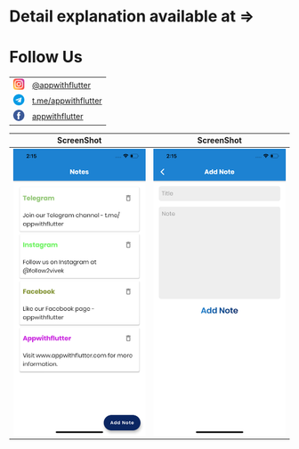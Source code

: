 # Detail explanation available at => 

# Follow Us

<table>
  <tr>
    <td><img src="/ss/icons/instagram.png" width="20" height="20" /></td>
    <td><a href="https://www.instagram.com/appwithflutter/">@appwithflutter</a></td>
  </tr>
  <tr>
    <td><img src="/ss/icons/telegram.png" width="20" height="20" /></td>
    <td><a href="https://t.me/appwithflutter">t.me/appwithflutter</a></td>
  </tr>
  <tr>
    <td><img src="/ss/icons/facebook.png" width="20" height="20" /></td>
    <td><a href="https://www.facebook.com/appwithflutter/">appwithflutter</a></td>
  </tr>
</table>

ScreenShot | ScreenShot
------------ | -------------
![Flutter Note app using Sqlflite and Getx package](/ss/flutter-note-list.png) | ![Flutter Note app using Sqlflite and Getx package](/ss/flutter-add-note.png) 